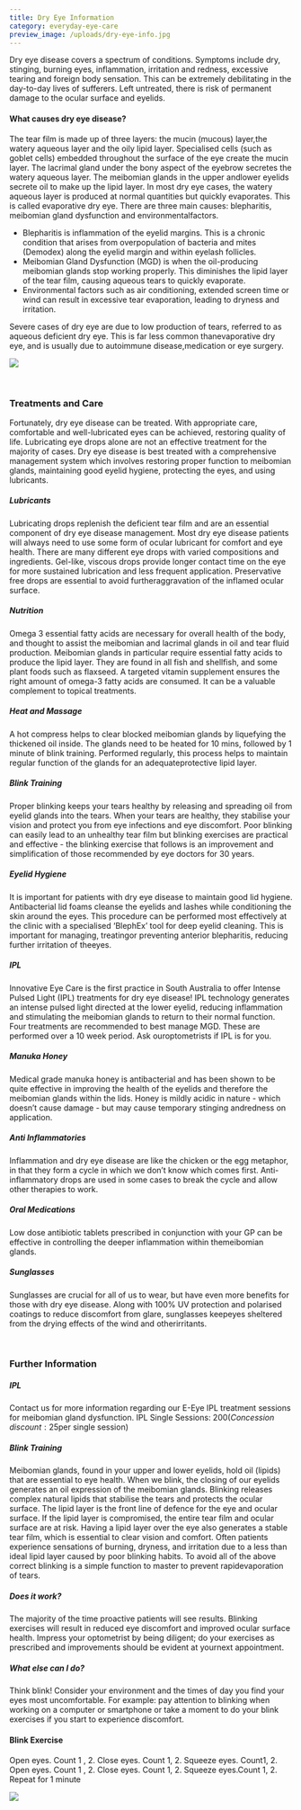 ```yaml
---
title: Dry Eye Information
category: everyday-eye-care
preview_image: /uploads/dry-eye-info.jpg
---
```


<div class="employee-heading">
<p>Dry eye disease covers a spectrum of conditions. Symptoms include dry, stinging, burning eyes, inflammation, irritation and redness, excessive tearing and foreign body sensation. This can be extremely debilitating in the day-to-day lives of sufferers. Left untreated, there is risk of permanent damage to the ocular surface and ​eyelids.</p>
</div>

#### What causes dry eye disease?

The tear film is made up of three layers: the mucin (mucous) layer, ​the ​watery ​aqueous ​layer ​and ​the ​oily ​lipid ​layer. Specialised cells (such as goblet cells) embedded throughout the surface of the eye create the mucin layer. The lacrimal gland under the bony aspect of the eyebrow secretes the watery aqueous layer. The meibomian glands in the upper ​and ​lower ​eyelids ​secrete ​oil ​to ​make ​up ​the ​lipid ​layer. In most dry eye cases, the watery aqueous layer is produced at normal quantities but quickly evaporates. This is called evaporative dry eye. There are three main causes: blepharitis, meibomian gland dysfunction and environmental ​factors.

* Blepharitis is inflammation of the eyelid margins. This is a chronic condition that arises from overpopulation
  of ​bacteria ​and ​mites ​(Demodex) ​along ​the ​eyelid ​margin ​and ​within ​eyelash ​follicles.
* Meibomian ​Gland ​Dysfunction ​(MGD) ​is ​when ​the ​oil-producing ​meibomian ​glands ​stop working properly.
  This ​diminishes ​the ​lipid ​layer ​of ​the ​tear ​film, ​causing ​aqueous ​tears ​to ​quickly ​evaporate.
* Environmental factors such as air conditioning, extended screen time or wind can result in excessive tear
  evaporation, ​leading ​to ​dryness ​and ​irritation.

Severe cases of dry eye are due to low production of tears, referred to as aqueous deficient dry eye. This is far less ​common ​than ​evaporative ​dry ​eye, ​and ​is ​usually ​due ​to ​autoimmune ​disease, ​medication ​or ​eye ​surgery.

![](dry-eye.jpg)

<br>

### Treatments and Care

Fortunately, dry eye disease can be treated. With appropriate care, comfortable and well-lubricated eyes can be achieved, restoring quality of life. Lubricating eye drops alone are not an effective treatment for the majority of cases. Dry eye disease is best treated with a comprehensive management system which involves restoring
proper function to meibomian glands, maintaining good eyelid hygiene, protecting the eyes, and using lubricants.

##### Lubricants

Lubricating drops replenish the deficient tear film and are an essential component of dry eye disease management. Most dry eye disease patients will always need to use some form of ocular lubricant for comfort and eye health. There are many different eye drops with varied compositions and ingredients. Gel-like, viscous drops provide longer contact time on the eye for more sustained lubrication and less frequent application. Preservative free drops are ​essential ​to ​avoid ​further ​aggravation ​of ​the ​inflamed ​ocular ​surface.

##### Nutrition

Omega 3 essential fatty acids are necessary for overall health of the body, and thought to assist the meibomian and lacrimal glands in oil and tear fluid production. Meibomian glands in particular require essential fatty acids to produce the lipid layer. They are found in all fish and shellfish, and some plant foods such as flaxseed. A
targeted vitamin supplement ensures the right amount of omega-3 fatty acids are consumed. It can be a valuable ​complement ​to ​topical ​treatments.

##### Heat and Massage

A hot compress helps to clear blocked meibomian glands by liquefying the thickened oil inside. The glands need to be heated for 10 mins, followed by 1 minute of blink training. Performed regularly, this process helps to maintain ​regular ​function ​of ​the ​glands ​for ​an ​adequate ​protective ​lipid ​layer.

##### Blink Training

Proper blinking keeps your tears healthy by releasing and spreading oil from eyelid glands into the tears. When your tears are healthy, they stabilise your vision and protect you from eye infections and eye discomfort. Poor blinking can easily lead to an unhealthy tear film but blinking exercises are practical and effective - the blinking exercise that follows is an improvement and simplification of those recommended by eye doctors for 30 years.

##### Eyelid Hygiene

It is important for patients with dry eye disease to maintain good lid hygiene. Antibacterial lid foams cleanse the eyelids and lashes while conditioning the skin around the eyes. This procedure can be performed most effectively at the clinic with a specialised ‘BlephEx’ tool for deep eyelid cleaning. This is important for managing, ​treating ​or ​preventing ​anterior ​blepharitis, ​reducing ​further ​irritation ​of ​the ​eyes.

##### IPL

Innovative Eye Care is the first practice in South Australia to offer Intense Pulsed Light ​(IPL) ​treatments ​for ​dry ​eye ​disease! IPL technology generates an intense pulsed light directed at the lower eyelid, reducing inflammation and stimulating the meibomian glands to return to their normal function. Four treatments are recommended to best manage MGD. These are performed over a 10 week ​period. ​Ask ​our ​optometrists ​if ​IPL ​is ​for ​you.

##### Manuka Honey

Medical grade manuka honey is antibacterial and has been shown to be quite effective in improving the health of the eyelids and therefore the meibomian glands within the lids. Honey is mildly acidic in nature - which doesn’t ​cause ​damage ​- ​but ​may ​cause ​temporary ​stinging ​and ​redness ​on ​application.

##### Anti Inflammatories

Inflammation and dry eye disease are like the chicken or the egg metaphor, in that they form a cycle in which we don’t know which comes first. Anti-inflammatory drops are used in some cases to break the cycle and allow other ​therapies ​to ​work.

##### Oral Medications

Low dose antibiotic tablets prescribed in conjunction with your GP can be effective in controlling the deeper inflammation ​within ​the ​meibomian ​glands.

##### Sunglasses

Sunglasses are crucial for all of us to wear, but have even more benefits for those with dry eye disease. Along with 100% UV protection and polarised coatings to reduce discomfort from glare, ​sunglasses ​keep ​eyes ​sheltered ​from ​the ​drying ​effects ​of ​the ​wind ​and ​other ​irritants.

<br>

### Further Information

##### IPL

Contact us for more information regarding our E-Eye IPL treatment sessions for meibomian ​gland ​dysfunction. IPL ​Single ​Sessions: ​$200 ​(Concession ​discount: ​$25 ​per ​single ​session)

##### Blink Training

Meibomian glands, found in your upper and lower eyelids, hold oil (lipids) that are essential to eye health. When we blink, the closing of our eyelids generates an oil expression of the meibomian glands. Blinking releases complex natural lipids that stabilise the tears and protects the ocular surface. The lipid layer is the front line of defence for the eye and ocular surface. If the lipid layer is compromised, the entire tear film and ocular surface are at risk. Having a lipid layer over the eye also generates a stable tear film, which is essential to clear vision and comfort. Often patients experience sensations of burning, dryness, and irritation due to a less than ideal lipid layer caused by poor blinking habits. To avoid all of the above correct blinking is a simple function to master ​to ​prevent ​rapid ​evaporation ​of ​tears.

##### Does it work?

The majority of the time proactive patients will see results. Blinking exercises will result in reduced eye discomfort and improved ocular surface health. Impress your optometrist by being diligent; do your exercises as prescribed ​and ​improvements ​should ​be ​evident ​at ​your ​next ​appointment.

##### What else can I do?

Think blink! Consider your environment and the times of day you find your eyes most uncomfortable. For example: pay attention to blinking when working on a computer or smartphone or take a moment to do your blink ​exercises ​if ​you ​start ​to ​experience ​discomfort.

#### Blink Exercise

Open ​eyes. ​Count ​1 ​, ​2.
Close ​eyes. ​Count ​1, ​2.
Squeeze ​eyes. ​Count ​1, ​2.
Open ​eyes. ​Count ​1 ​, ​2.
Close ​eyes. ​Count ​1, ​2.
Squeeze ​eyes. ​Count ​1, ​2.
Repeat ​for ​1 ​minute

![](/uploads/pasted-image-0.png)
